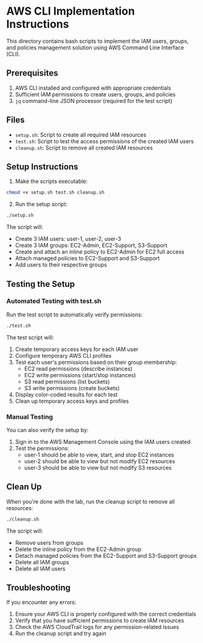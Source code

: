 # AWS CLI Implementation Instructions

This directory contains bash scripts to implement the IAM users, groups, and policies management solution using AWS Command Line Interface (CLI).

## Prerequisites

1. AWS CLI installed and configured with appropriate credentials
2. Sufficient IAM permissions to create users, groups, and policies
3. `jq` command-line JSON processor (required for the test script)

## Files

- `setup.sh`: Script to create all required IAM resources
- `test.sh`: Script to test the access permissions of the created IAM users
- `cleanup.sh`: Script to remove all created IAM resources

## Setup Instructions

1. Make the scripts executable:

```bash
chmod +x setup.sh test.sh cleanup.sh
```

2. Run the setup script:

```bash
./setup.sh
```

The script will:
- Create 3 IAM users: user-1, user-2, user-3
- Create 3 IAM groups: EC2-Admin, EC2-Support, S3-Support
- Create and attach an inline policy to EC2-Admin for EC2 full access
- Attach managed policies to EC2-Support and S3-Support
- Add users to their respective groups

## Testing the Setup

### Automated Testing with test.sh

Run the test script to automatically verify permissions:

```bash
./test.sh
```

The test script will:
1. Create temporary access keys for each IAM user
2. Configure temporary AWS CLI profiles
3. Test each user's permissions based on their group membership:
   - EC2 read permissions (describe instances)
   - EC2 write permissions (start/stop instances)
   - S3 read permissions (list buckets)
   - S3 write permissions (create buckets)
4. Display color-coded results for each test
5. Clean up temporary access keys and profiles

### Manual Testing

You can also verify the setup by:

1. Sign in to the AWS Management Console using the IAM users created
2. Test the permissions:
   - user-1 should be able to view, start, and stop EC2 instances
   - user-2 should be able to view but not modify EC2 resources
   - user-3 should be able to view but not modify S3 resources

## Clean Up

When you're done with the lab, run the cleanup script to remove all resources:

```bash
./cleanup.sh
```

The script will:
- Remove users from groups
- Delete the inline policy from the EC2-Admin group
- Detach managed policies from the EC2-Support and S3-Support groups
- Delete all IAM groups
- Delete all IAM users

## Troubleshooting

If you encounter any errors:

1. Ensure your AWS CLI is properly configured with the correct credentials
2. Verify that you have sufficient permissions to create IAM resources
3. Check the AWS CloudTrail logs for any permission-related issues
4. Run the cleanup script and try again
